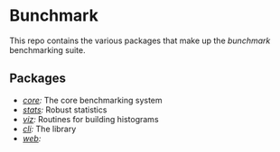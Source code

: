 # Bunchmark

This repo contains the various packages that make up the *bunchmark* benchmarking suite.

## Packages

- *[core](./packages/core/):* The core benchmarking system
- *[stats](./packages/stats/):* Robust statistics
- *[viz](./packages/viz/):* Routines for building histograms
- *[cli](./packages/cli/):* The library 
- *[web](./package/web):* 